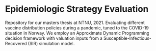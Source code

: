 # Epidemiologic Strategy Evaluation
Repository for our masters thesis at NTNU, 2021. Evaluating different vaccine distribution policies during a pandemic, tuned to the COVID-19 situation in Norway. We employ an Approximate Dynamic Programming decision framework with valuation inputs from a Susceptible-Infectious-Recovered (SIR) simulation model.
